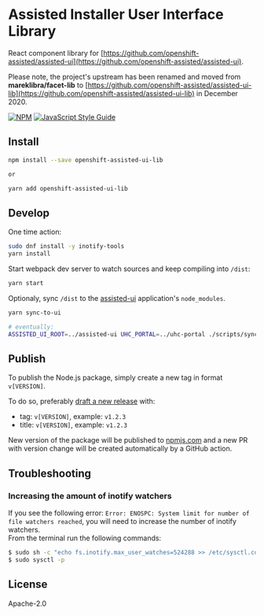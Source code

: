 # Assisted Installer User Interface Library

React component library for
[https://github.com/openshift-assisted/assisted-ui](https://github.com/openshift-assisted/assisted-ui).

Please note, the project's upstream has been renamed and moved from **mareklibra/facet-lib** to
[https://github.com/openshift-assisted/assisted-ui-lib](https://github.com/openshift-assisted/assisted-ui-lib)
in December 2020.

>

[![NPM](https://img.shields.io/npm/v/openshift-assisted-ui-lib.svg)](https://www.npmjs.com/package/openshift-assisted-ui-lib)
[![JavaScript Style Guide](https://img.shields.io/badge/code_style-standard-brightgreen.svg)](https://standardjs.com)

## Install

```bash
npm install --save openshift-assisted-ui-lib

or

yarn add openshift-assisted-ui-lib
```

## Develop

One time action:

```bash
sudo dnf install -y inotify-tools
yarn install
```

Start webpack dev server to watch sources and keep compiling into `/dist`:

```bash
yarn start
```

Optionaly, sync `/dist` to the [assisted-ui](https://github.com/openshift-assisted/assisted-ui)
application's `node_modules`.

```bash
yarn sync-to-ui

# eventually:
ASSISTED_UI_ROOT=../assisted-ui UHC_PORTAL=../uhc-portal ./scripts/sync-dist.sh # listen to changes and sync the "./dist" with assisted-ui and uhc-portal node_modules
```

## Publish

To publish the Node.js package, simply create a new tag in format `v[VERSION]`.

To do so, preferably
[draft a new release](https://github.com/openshift-assisted/assisted-ui-lib/releases/new) with:

- tag: `v[VERSION]`, example: `v1.2.3`
- title: `v[VERSION]`, example: `v1.2.3`

New version of the package will be published to
[npmjs.com](https://www.npmjs.com/package/openshift-assisted-ui-lib) and a new PR with version
change will be created automatically by a GitHub action.

## Troubleshooting

### Increasing the amount of inotify watchers

If you see the following error: `Error: ENOSPC: System limit for number of file watchers reached`,
you will need to increase the number of inotify watchers.  
From the terminal run the following commands:

```bash
$ sudo sh -c "echo fs.inotify.max_user_watches=524288 >> /etc/sysctl.conf"
$ sudo sysctl -p
```

## License

Apache-2.0

